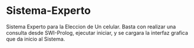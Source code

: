 # Sistema-Experto
Sistema Experto para la Eleccion de Un celular.
Basta con realizar una consulta desde SWI-Prolog, ejecutar iniciar, y se cargara la interfaz grafica que da inicio al Sistema.

